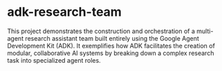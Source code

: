# adk-research-team
This project demonstrates the construction and orchestration of a multi-agent research assistant team built entirely using the Google Agent Development Kit (ADK). It exemplifies how ADK facilitates the creation of modular, collaborative AI systems by breaking down a complex research task into specialized agent roles.

